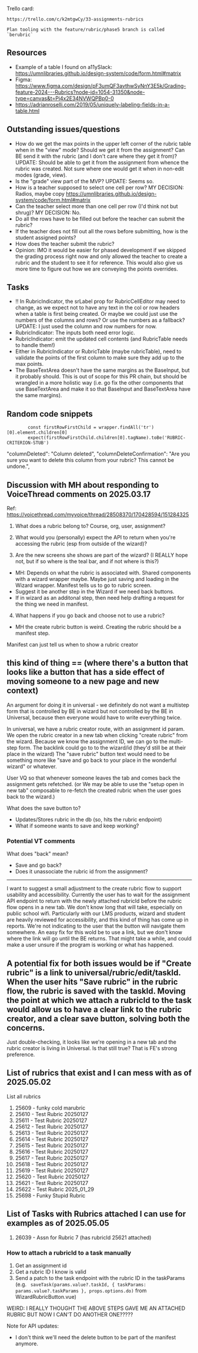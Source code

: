

Trello card:

    https://trello.com/c/k2mtgwCy/33-assignments-rubrics

    Plan tooling with the feature/rubric/phase5 branch is called `berubric`

## Resources
- Example of a table I found on a11ySlack: https://umnlibraries.github.io/design-system/code/form.html#matrix
- Figma: https://www.figma.com/design/pF3umQF3avthwSyNnY3E5k/Grading-feature-2024---Rubrics?node-id=1054-31350&node-type=canvas&t=Pi4x2E34NVWQPBp0-0
- https://adrianroselli.com/2019/05/uniquely-labeling-fields-in-a-table.html

## Outstanding issues/questions

- How do we get the max points in the upper left corner of the rubric table when in the "view" mode? Should we get it from the assignment? Can BE send it with the rubric (and I don't care where they get it from)? UPDATE: Should be able to get it from the assignment from whence the rubric was created. Not sure where one would get it when in non-edit modes (grade, view).
- Is the "grade" view part of the MVP? UPDATE: Seems so.
- How is a teacher supposed to select one cell per row? MY DECISION: Radios, maybe copy https://umnlibraries.github.io/design-system/code/form.html#matrix
- Can the teacher select more than one cell per row (I'd think not but shrug)? MY DECISION: No.
- Do all the rows have to be filled out before the teacher can submit the rubric?
- If the teacher does not fill out all the rows before submitting, how is the student assigned points?
- How does the teacher submit the rubric?
- Opinion: IMO it would be easier for phased development if we skipped the grading process right now and only allowed the teacher to create a rubric and the student to see it for reference. This would also give us more time to figure out how we are conveying the points overrides.

## Tasks
- !! In RubricIndicator, the srLabel prop for RubricCellEditor may need to change, as we expect not to have any text in the col or row headers when a table is first being created. Or maybe we could just use the numbers of the columns and rows? Or use the numbers as a fallback? UPDATE: I just used the column and row numbers for now.
- RubricIndicator: The inputs both need error logic.
- RubricIndicator: emit the updated cell contents (and RubricTable needs to handle them!)
- Either in RubricIndicator or RubricTable (maybe rubricTable), need to validate the points of the first column to make sure they add up to the max points.
- The BaseTextArea doesn't have the same margins as the BaseInput, but it probably should. This is out of scope for this PR chain, but should be wrangled in a more holistic way (i.e. go fix the other components that use BaseTextArea and make it so that BaseInput and BaseTextArea have the same margins).

## Random code snippets

```
        const firstRowFirstChild = wrapper.findAll('tr')[0].element.children[0]
        expect(firstRowFirstChild.children[0].tagName).toBe('RUBRIC-CRITERION-STUB')
```

"columnDeleted": "Column deleted",
    "columnDeleteConfirmation": "Are you sure you want to delete this column from your rubric? This cannot be undone.",
   

## Discussion with MH about responding to VoiceThread comments on 2025.03.17
Ref: https://voicethread.com/myvoice/thread/28508370/170428594/151284325

1. What does a rubric belong to? Course, org, user, assignment?

2. What would you (personally) expect the API to return when you're accessing the rubric (esp from outside of the wizard)?

3. Are the new screens she shows are part of the wizard? (I REALLY hope not, but if so where is the teal bar, and if not where is this?)
- MH: Depends on what the rubric is associated with. Shared components with a wizard wrapper maybe. Maybe just saving and loading in the Wizard wrapper. Manifest tells us to go to rubric screen.
- Suggest it be another step in the Wizard if we need back buttons.
- If in wizard as an additonal step, then need help drafting a request for the thing we need in manifest.

4. What happens if you go back and choose not to use a rubric?
- MH the create rubric button is weird. Creating the rubric should be a manifest step.

Manifest can just tell us when to show a rubric creator

this kind of thing == (where there's a button that looks like a button that has a side effect of moving someone to a new page and new context)
--

An argument for doing it in universal - we definitely do not want a multistep form that is controlled by BE in wizard but not controlled by the BE in Universal, because then everyone would have to write everything twice. 

In universal, we have a rubric creator route, with an assignment id param.
We open the rubric creator in a new tab when clicking "create rubric" from the wizard.
Because we know the assignment ID, we can go to the multi-step form.
The backlink could go to to the wizard/id (they'd still be at their place in the wizard)
The "save rubric" button text would need to be something more like "save and go back to your place in the wonderful wizard" or whatever.

User VQ so that whenever someone leaves the tab and comes back the assignment gets refetched. (or We may be able to use the "setup open in new tab" composable to re-fetch the created rubric when the user goes back to the wizard.)

What does the save button to?
- Updates/Stores rubric in the db (so, hits the rubric endpoint)
- What if someone wants to save and keep working?

### Potential VT comments

What does "back" mean?
- Save and go back?
- Does it unassociate the rubric id from the assignment?
---------
I want to suggest a small adjustment to the create rubric flow to support usability and accessibility. Currently the user has to wait for the assignment API endpoint to return with the newly attached rubricId before the rubric flow opens in a new tab. We don't know long that will take, especially on public school wifi. Particularly with our LMS products, wizard and student are heavily reviewed for accessibility, and this kind of thing has come up in reports. We're not indicating to the user that the button will navigate them somewhere. An easy fix for this wold be to use a link, but we don't know where the link will go until the BE returns. That might take a while, and could make a user unsure if the program is working or what has happened.

A potential fix for both issues would be if "Create rubric" is a link to universal/rubric/edit/taskId. When the user hits "Save rubric" in the rubric flow, the rubric is saved with the taskId. Moving the point at which we attach a rubricId to the task would allow us to have a clear link to the rubric creator, and a clear save button, solving both the concerns. 
---------
Just double-checking, it looks like we're opening in a new tab and the rubric creator is living in Universal. Is that still true? That is FE's strong preference.

## List of rubrics that exist and I can mess with as of 2025.05.02
List all rubrics
1. 25609 - funky cold marubric
2. 25610 - Test Rubric 20250127
3. 25611 - Test Rubric 20250127
4. 25612 - Test Rubric 20250127
5. 25613 - Test Rubric 20250127
6. 25614 - Test Rubric 20250127
7. 25615 - Test Rubric 20250127
8. 25616 - Test Rubric 20250127
9. 25617 - Test Rubric 20250127
10. 25618 - Test Rubric 20250127
11. 25619 - Test Rubric 20250127
12. 25620 - Test Rubric 20250127
13. 25621 - Test Rubric 20250127
14. 25622 - Test Rubric 2025_01_29
15. 25698 - Funky Stupid Rubric

## List of Tasks with Rubrics attached I can use for examples as of 2025.05.05
1. 26039 - Assn for Rubric 7 (has rubricId 25621 attached)

### How to attach a rubricId to a task manually
1. Get an assignment id
2. Get a rubric ID I know is valid
3. Send a patch to the task endpoint with the rubric ID in the taskParams (e.g. ` saveTask(params.value?.taskId, { taskParams: params.value?.taskParams }, props.options.do)` from WizardRubricButton.vue)

WEIRD: I REALLY THOUGHT THE ABOVE STEPS GAVE ME AN ATTACHED RUBRIC BUT NOW I CAN'T DO ANOTHER ONE?????

Note for API updates:
- I don't think we'll need the delete button to be part of the manifest anymore.